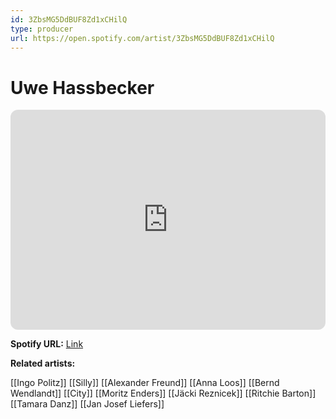 ```yaml
---
id: 3ZbsMG5DdBUF8Zd1xCHilQ
type: producer
url: https://open.spotify.com/artist/3ZbsMG5DdBUF8Zd1xCHilQ
---
```

# Uwe Hassbecker

<iframe style="border-radius:12px" src="https://open.spotify.com/embed/artist/3ZbsMG5DdBUF8Zd1xCHilQ" width="100%" height="352" frameBorder="0" allowfullscreen="" allow="autoplay; clipboard-write; encrypted-media; fullscreen; picture-in-picture" loading="lazy"></iframe>

**Spotify URL:** [Link](https://open.spotify.com/artist/3ZbsMG5DdBUF8Zd1xCHilQ)

**Related artists:**

[[Ingo Politz]]
[[Silly]]
[[Alexander Freund]]
[[Anna Loos]]
[[Bernd Wendlandt]]
[[City]]
[[Moritz Enders]]
[[Jäcki Reznicek]]
[[Ritchie Barton]]
[[Tamara Danz]]
[[Jan Josef Liefers]]
